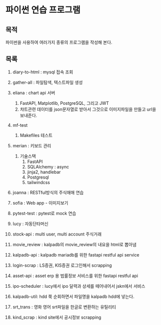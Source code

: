 # 파이썬 연습 프로그램

## 목적

파이썬을 사용하여 여러가지 종류의 프로그램을 작성해 본다.

## 목록

1. diary-to-html : mysql 접속 조회
2. gather-all : 파일탐색, 텍스트파일 생성
3. eliana  : chart api 서버
   1. FastAPI, Matplotlib, PostgreSQL, 그리고 JWT
   2. 챠트관련 데이터를 json문자열로 받아서 그것으로 이미지파일을 만들고 url을 보내준다.
4. mf-test
   1. Makefiles 테스트

5. merian : 키보드 관리
   1. 기술스택
      1. FastAPI
      2. SQLAlchemy : async
      3. jinja2, handlebar
      4. Postgresql
      5. tailwindcss
6. joanna : RESTful방식의 주식매매 연습
7. sofia : Web app - 이미지보기
8. pytest-test : pytest로 mock 연습
9. lucy : 자동단타머신
10. stock-api : multi user, multi account 주식거래
11. movie_review : kalpadb의 movie_review의 내요을 html로 뽑아냄
12. kalpadb-api : kalpadb mariadb를 위한 fastapi restful api service
13. login-scrap : LS증권, KIS증권 로그인해서 scrapping
14. asset-api : asset erp 용 법률정보 서비스를 위한 fastapi restful api
15. ipo-scheduler :  lucy에서 ipo 달력과 상세를 떼어내어서 jskn에서 서비스
16. kalpadb-util: hdd 쭉 순회하면서 파일명을 kalpadb hdd에 넣는다.
17. srt_trans : 영화 영어 srt파일을 한글로 변환하는 유틸리티
18. kind_scrap : kind site에서 공시정보 scrapping
